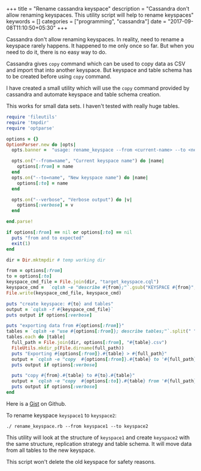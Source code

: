 +++
title = "Rename cassandra keyspace"
description = "Cassandra don't allow renaming keyspaces. This utility script will help to rename keyspaces"
keywords = []
categories = ["programming", "cassandra"]
date = "2017-09-08T11:10:50+05:30"
+++

Cassandra don't allow renaming keyspaces. In reality, need to rename a keyspace rarely happens. It happened to me only once so far. But when you need to do it, there is no easy way to do.

Cassandra gives `copy` command which can be used to copy data as CSV and import that into another keyspace. But keyspace and table schema has to be created before using `copy` command.

I have created a small utility which will use the `copy` command provided by cassandra and automate keyspace and table schema creation.

This works for small data sets. I haven't tested with really huge tables.


```ruby
require 'fileutils'
require 'tmpdir'
require 'optparse'

options = {}
OptionParser.new do |opts|
  opts.banner =  "usage: rename_keyspace --from <current-name> --to <new-name>"

  opts.on("--from=name", "Current keyspace name") do |name|
    options[:from] = name
  end
  opts.on("--to=name", "New keyspace name") do |name|
    options[:to] = name
  end

  opts.on("--verbose", "Verbose output") do |v|
    options[:verbose] = v
  end

end.parse!

if options[:from] == nil or options[:to] == nil
  puts "from and to expected"
  exit(1)
end

dir = Dir.mktmpdir # temp working dir

from = options[:from]
to = options[:to]
keyspace_cmd_file = File.join(dir, "target_keyspace.cql")
keyspace_cmd =  `cqlsh -e "describe #{from};"`.gsub("KEYSPACE #{from}", "KEYSPACE #{to}").gsub("#{from}\.", "#{to}\.")
File.write(keyspace_cmd_file, keyspace_cmd)

puts "create keyspace: #{to} and tables"
output = `cqlsh -f #{keyspace_cmd_file}`
puts output if options[:verbose]

puts "exporting data from #{options[:from]}"
tables = `cqlsh -e "use #{options[:from]}; describe tables;"`.split(" ")
tables.each do |table|
  full_path = File.join(dir, options[:from], "#{table}.csv")
  FileUtils.mkdir_p(File.dirname(full_path))
  puts "Exporting #{options[:from]}.#{table} > #{full_path}"
  output = `cqlsh -e "copy  #{options[:from]}.#{table} to '#{full_path}'"`
  puts output if options[:verbose]

  puts "copy #{from}.#{table} to #{to}.#{table}"
  output = `cqlsh -e "copy  #{options[:to]}.#{table} from '#{full_path}'"`
  puts output if options[:verbose]
end

```

Here is a [Gist](https://gist.github.com/navaneeth/627e03a36b359c9e2440716d47c0a32d) on Github.


To rename keyspace `keyspace1` to `keyspace2`:

```shell
./ rename_keyspace.rb --from keyspace1 --to keyspace2
```

This utility will look at the structure of `keyspace1` and create `keyspace2` with the same structure, replication strategy and table schema. It will move data from all tables to the new keyspace.

This script won't delete the old keyspace for safety reasons.